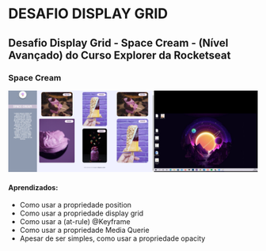 # DESAFIO DISPLAY GRID
## Desafio Display Grid - Space Cream - (Nível Avançado) do Curso Explorer da Rocketseat

### Space Cream

<img src="/img/display-grid.png" alt="Imagem do site contruido no curso Explorer" />

#### Aprendizados:

<ul>
<li>Como usar a propriedade position</li>
<li>Como usar a propriedade display grid</li>
<li>Como usar a (at-rule) @Keyframe</li>
<li>Como usar a propriedade Media Querie</li>
<li>Apesar de ser simples, como usar a propriedade opacity</li>
</ul>